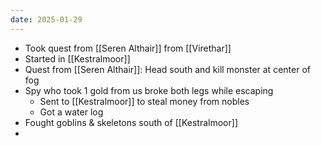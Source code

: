 ```yaml
---
date: 2025-01-29
---
```

- Took quest from [[Seren Althair]] from  [[Virethar]]
- Started in [[Kestralmoor]]
- Quest from [[Seren Althair]]: Head south and kill monster at center of fog
- Spy who took 1 gold from us broke both legs while escaping
	- Sent to [[Kestralmoor]] to steal money from nobles
	- Got a water log
- Fought goblins & skeletons south of [[Kestralmoor]]
- 